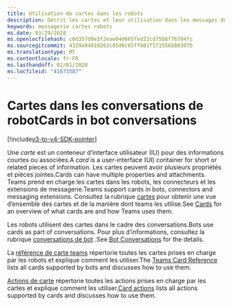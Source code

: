 ```yaml
---
title: Utilisation de cartes dans les robots
description: Décrit les cartes et leur utilisation dans les messages du robot
keywords: messagerie cartes robots
ms.date: 03/29/2018
ms.openlocfilehash: c0d357d9e3f2eae04d665fed22cd75b8f76f04fc
ms.sourcegitcommit: 4329a94918263c85d6c65ff401f571556b80307b
ms.translationtype: MT
ms.contentlocale: fr-FR
ms.lasthandoff: 02/01/2020
ms.locfileid: "41673587"
---
```

# <a name="cards-in-bot-conversations"></a><span data-ttu-id="16c41-104">Cartes dans les conversations de robot</span><span class="sxs-lookup"><span data-stu-id="16c41-104">Cards in bot conversations</span></span>

[!include[v3-to-v4-SDK-pointer](~/includes/v3-to-v4-pointer-bots.md)]

<span data-ttu-id="16c41-105">Une *carte* est un conteneur d’interface utilisateur (IU) pour des informations courtes ou associées.</span><span class="sxs-lookup"><span data-stu-id="16c41-105">A *card* is a user-interface (UI) container for short or related pieces of information.</span></span> <span data-ttu-id="16c41-106">Les cartes peuvent avoir plusieurs propriétés et pièces jointes.</span><span class="sxs-lookup"><span data-stu-id="16c41-106">Cards can have multiple properties and attachments.</span></span> <span data-ttu-id="16c41-107">Teams prend en charge les cartes dans les robots, les connecteurs et les extensions de messagerie.</span><span class="sxs-lookup"><span data-stu-id="16c41-107">Teams support cards in bots, connectors and messaging extensions.</span></span> <span data-ttu-id="16c41-108">Consultez la rubrique [cartes](~/task-modules-and-cards/what-are-cards.md) pour obtenir une vue d’ensemble des cartes et de la manière dont teams les utilise.</span><span class="sxs-lookup"><span data-stu-id="16c41-108">See [Cards](~/task-modules-and-cards/what-are-cards.md) for an overview of what cards are and how Teams uses them.</span></span>

<span data-ttu-id="16c41-109">Les robots utilisent des cartes dans le cadre des conversations.</span><span class="sxs-lookup"><span data-stu-id="16c41-109">Bots use cards as part of conversations.</span></span> <span data-ttu-id="16c41-110">Pour plus d’informations, consultez la rubrique [conversations de bot](~/resources/bot-v3/bot-conversations/bots-conversations.md) .</span><span class="sxs-lookup"><span data-stu-id="16c41-110">See [Bot Conversations](~/resources/bot-v3/bot-conversations/bots-conversations.md) for the details.</span></span>

<span data-ttu-id="16c41-111">La [référence de carte teams](~/task-modules-and-cards/cards/cards-reference.md) répertorie toutes les cartes prises en charge par les robots et explique comment les utiliser.</span><span class="sxs-lookup"><span data-stu-id="16c41-111">The [Teams Card Reference](~/task-modules-and-cards/cards/cards-reference.md) lists all cards supported by bots and discusses how to use them.</span></span>

<span data-ttu-id="16c41-112">[Actions de carte](~/task-modules-and-cards/cards/cards-actions.md) répertorie toutes les actions prises en charge par les cartes et explique comment les utiliser.</span><span class="sxs-lookup"><span data-stu-id="16c41-112">[Card actions](~/task-modules-and-cards/cards/cards-actions.md) lists all actions supported by cards and discusses how to use them.</span></span>
